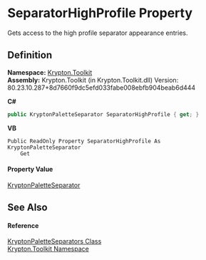 # SeparatorHighProfile Property


Gets access to the high profile separator appearance entries.



## Definition
**Namespace:** <a href="79d2eac2-21f4-54ff-7552-b20c33c30600.md">Krypton.Toolkit</a>  
**Assembly:** Krypton.Toolkit (in Krypton.Toolkit.dll) Version: 80.23.10.287+8d7660f9dc5efd033fabe008ebfb904beab6d444

**C#**
``` C#
public KryptonPaletteSeparator SeparatorHighProfile { get; }
```
**VB**
``` VB
Public ReadOnly Property SeparatorHighProfile As KryptonPaletteSeparator
	Get
```



#### Property Value
<a href="0aed2506-af71-6b74-5652-982c2e7bbde5.md">KryptonPaletteSeparator</a>

## See Also


#### Reference
<a href="b59f91fe-6bb3-210a-228c-cdce1eb18dbf.md">KryptonPaletteSeparators Class</a>  
<a href="79d2eac2-21f4-54ff-7552-b20c33c30600.md">Krypton.Toolkit Namespace</a>  
